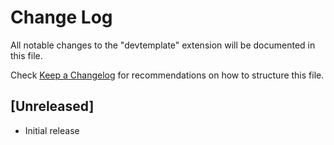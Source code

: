 # Change Log

All notable changes to the "devtemplate" extension will be documented in this file.

Check [Keep a Changelog](http://keepachangelog.com/) for recommendations on how to structure this file.

## [Unreleased]

- Initial release